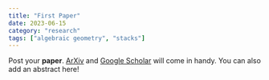 ```yaml
---
title: "First Paper"
date: 2023-06-15
category: "research"
tags: ["algebraic geometry", "stacks"]
---
```


Post your **paper**. [ArXiv]("https://arxiv.org/") and [Google Scholar]("https://scholar.google.com/") will come in handy. You can also add an abstract here!